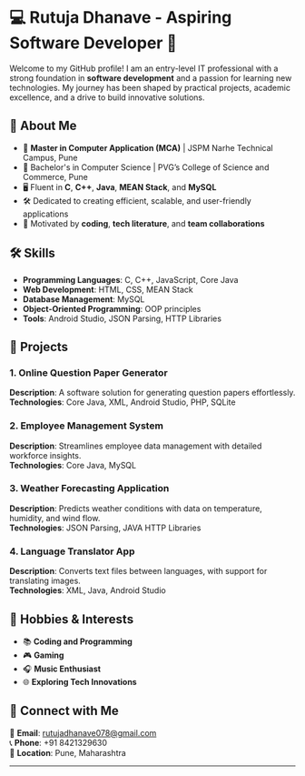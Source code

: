# 💻 Rutuja Dhanave - Aspiring Software Developer 🚀

Welcome to my GitHub profile! I am an entry-level IT professional with a strong foundation in **software development** and a passion for learning new technologies. My journey has been shaped by practical projects, academic excellence, and a drive to build innovative solutions.

## 🎯 About Me
- 🌱 **Master in Computer Application (MCA)** | JSPM Narhe Technical Campus, Pune  
- 📜 Bachelor's in Computer Science | PVG’s College of Science and Commerce, Pune  
- 🖥️ Fluent in **C**, **C++**, **Java**, **MEAN Stack**, and **MySQL**  
- 🛠️ Dedicated to creating efficient, scalable, and user-friendly applications  
- 🌟 Motivated by **coding**, **tech literature**, and **team collaborations**

## 🛠️ Skills
- **Programming Languages**: C, C++, JavaScript, Core Java  
- **Web Development**: HTML, CSS, MEAN Stack  
- **Database Management**: MySQL  
- **Object-Oriented Programming**: OOP principles  
- **Tools**: Android Studio, JSON Parsing, HTTP Libraries  

## 🌟 Projects
### 1. **Online Question Paper Generator**  
**Description**: A software solution for generating question papers effortlessly.  
**Technologies**: Core Java, XML, Android Studio, PHP, SQLite  

### 2. **Employee Management System**  
**Description**: Streamlines employee data management with detailed workforce insights.  
**Technologies**: Core Java, MySQL  

### 3. **Weather Forecasting Application**  
**Description**: Predicts weather conditions with data on temperature, humidity, and wind flow.  
**Technologies**: JSON Parsing, JAVA HTTP Libraries  

### 4. **Language Translator App**  
**Description**: Converts text files between languages, with support for translating images.  
**Technologies**: XML, Java, Android Studio  

## 🌱 Hobbies & Interests
- 📚 **Coding and Programming**  
- 🎮 **Gaming**  
- 🎧 **Music Enthusiast**  
- 🌐 **Exploring Tech Innovations**

## 🤝 Connect with Me  
📧 **Email**: [rutujadhanave078@gmail.com](mailto:rutujadhanave078@gmail.com)  
📞 **Phone**: +91 8421329630  
📍 **Location**: Pune, Maharashtra  

---


<!---
Rutuja3107/Rutuja3107 is a ✨ special ✨ repository because its `README.md` (this file) appears on your GitHub profile.
You can click the Preview link to take a look at your changes.
--->
